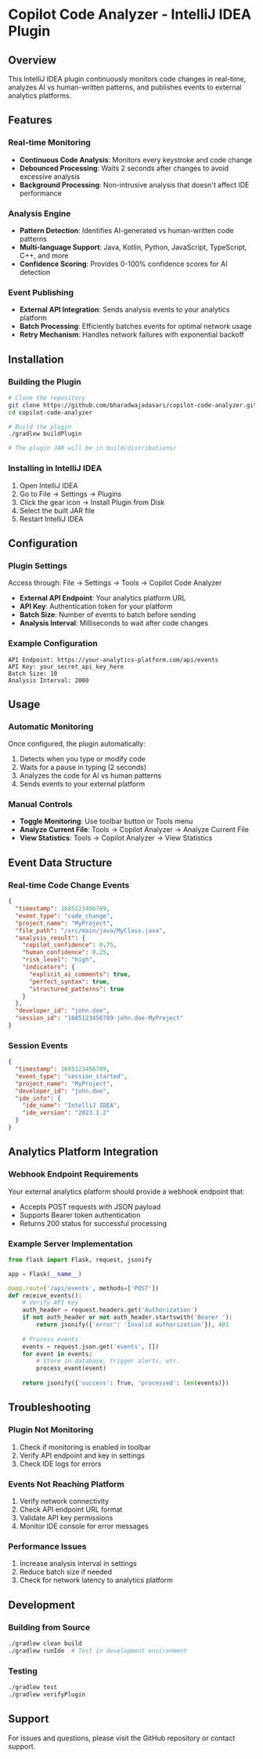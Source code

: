 # Copilot Code Analyzer - IntelliJ IDEA Plugin

## Overview
This IntelliJ IDEA plugin continuously monitors code changes in real-time, analyzes AI vs human-written patterns, and publishes events to external analytics platforms.

## Features

### Real-time Monitoring
- **Continuous Code Analysis**: Monitors every keystroke and code change
- **Debounced Processing**: Waits 2 seconds after changes to avoid excessive analysis
- **Background Processing**: Non-intrusive analysis that doesn't affect IDE performance

### Analysis Engine
- **Pattern Detection**: Identifies AI-generated vs human-written code patterns
- **Multi-language Support**: Java, Kotlin, Python, JavaScript, TypeScript, C++, and more
- **Confidence Scoring**: Provides 0-100% confidence scores for AI detection

### Event Publishing
- **External API Integration**: Sends analysis events to your analytics platform
- **Batch Processing**: Efficiently batches events for optimal network usage
- **Retry Mechanism**: Handles network failures with exponential backoff

## Installation

### Building the Plugin
```bash
# Clone the repository
git clone https://github.com/bharadwajadasari/copilot-code-analyzer.git
cd copilot-code-analyzer

# Build the plugin
./gradlew buildPlugin

# The plugin JAR will be in build/distributions/
```

### Installing in IntelliJ IDEA
1. Open IntelliJ IDEA
2. Go to File → Settings → Plugins
3. Click the gear icon → Install Plugin from Disk
4. Select the built JAR file
5. Restart IntelliJ IDEA

## Configuration

### Plugin Settings
Access through: File → Settings → Tools → Copilot Code Analyzer

- **External API Endpoint**: Your analytics platform URL
- **API Key**: Authentication token for your platform
- **Batch Size**: Number of events to batch before sending
- **Analysis Interval**: Milliseconds to wait after code changes

### Example Configuration
```
API Endpoint: https://your-analytics-platform.com/api/events
API Key: your_secret_api_key_here
Batch Size: 10
Analysis Interval: 2000
```

## Usage

### Automatic Monitoring
Once configured, the plugin automatically:
1. Detects when you type or modify code
2. Waits for a pause in typing (2 seconds)
3. Analyzes the code for AI vs human patterns
4. Sends events to your external platform

### Manual Controls
- **Toggle Monitoring**: Use toolbar button or Tools menu
- **Analyze Current File**: Tools → Copilot Analyzer → Analyze Current File
- **View Statistics**: Tools → Copilot Analyzer → View Statistics

## Event Data Structure

### Real-time Code Change Events
```json
{
  "timestamp": 1685123456789,
  "event_type": "code_change",
  "project_name": "MyProject",
  "file_path": "/src/main/java/MyClass.java",
  "analysis_result": {
    "copilot_confidence": 0.75,
    "human_confidence": 0.25,
    "risk_level": "high",
    "indicators": {
      "explicit_ai_comments": true,
      "perfect_syntax": true,
      "structured_patterns": true
    }
  },
  "developer_id": "john.doe",
  "session_id": "1685123456789-john.doe-MyProject"
}
```

### Session Events
```json
{
  "timestamp": 1685123456789,
  "event_type": "session_started",
  "project_name": "MyProject",
  "developer_id": "john.doe",
  "ide_info": {
    "ide_name": "IntelliJ IDEA",
    "ide_version": "2023.1.2"
  }
}
```

## Analytics Platform Integration

### Webhook Endpoint Requirements
Your external analytics platform should provide a webhook endpoint that:
- Accepts POST requests with JSON payload
- Supports Bearer token authentication
- Returns 200 status for successful processing

### Example Server Implementation
```python
from flask import Flask, request, jsonify

app = Flask(__name__)

@app.route('/api/events', methods=['POST'])
def receive_events():
    # Verify API key
    auth_header = request.headers.get('Authorization')
    if not auth_header or not auth_header.startswith('Bearer '):
        return jsonify({'error': 'Invalid authorization'}), 401
    
    # Process events
    events = request.json.get('events', [])
    for event in events:
        # Store in database, trigger alerts, etc.
        process_event(event)
    
    return jsonify({'success': True, 'processed': len(events)})
```

## Troubleshooting

### Plugin Not Monitoring
1. Check if monitoring is enabled in toolbar
2. Verify API endpoint and key in settings
3. Check IDE logs for errors

### Events Not Reaching Platform
1. Verify network connectivity
2. Check API endpoint URL format
3. Validate API key permissions
4. Monitor IDE console for error messages

### Performance Issues
1. Increase analysis interval in settings
2. Reduce batch size if needed
3. Check for network latency to analytics platform

## Development

### Building from Source
```bash
./gradlew clean build
./gradlew runIde  # Test in development environment
```

### Testing
```bash
./gradlew test
./gradlew verifyPlugin
```

## Support
For issues and questions, please visit the GitHub repository or contact support.
